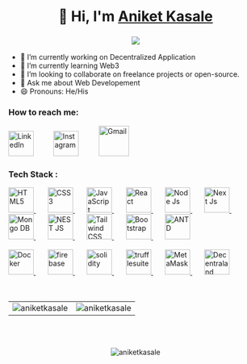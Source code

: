 
<h1 align="center">👋 Hi, I'm <a href="https://www.linkedin.com/in/aniket-kasale/" target="_blank"> Aniket Kasale</a></h1>
<h3 align="center"> <img src="https://readme-typing-svg.herokuapp.com?color=0357F7&lines=Web+Developer+HTML+CSS+JavaScript%3A)" /> </h3>

- 🔭 I’m currently working on Decentralized Application
- 🌱 I’m currently learning Web3
- 👯 I’m looking to collaborate on freelance projects or open-source.
- 💬 Ask me about Web Developement
- 😄 Pronouns: He/His

<h3 align="left">How to reach me:</h3>
<div >
  <a href="https://www.linkedin.com/in/aniket-kasale/"><img width='50' alt="LinkedIn" src="https://cdn-icons-png.flaticon.com/512/174/174857.png"/></a>
  &nbsp;&nbsp;&nbsp;&nbsp;&nbsp;&nbsp;&nbsp;&nbsp;
    <a href="https://www.instagram.com/aniketkasle_"><img width='50' alt="Instagram" src="https://cdn-icons-png.flaticon.com/512/2111/2111463.png"/></a>
  &nbsp;&nbsp;&nbsp;&nbsp;&nbsp;&nbsp;&nbsp;&nbsp;
 <a href="mailto:aniketkasale02@gmail.com"><img alt="Gmail" height='60' src="https://cdn-icons-png.flaticon.com/512/732/732200.png"/></a>
</div>


<h3 align="left">Tech Stack :</h3>
<div>
  <a href="https://en.wikipedia.org/wiki/HTML">
    <img alt="HTML5" height='50' src="https://cdn-icons.flaticon.com/png/512/186/premium/186320.png?token=exp=1653015615~hmac=991b8219ba67fb8370ca1e50df107c92"/>
  </a>
  &nbsp;&nbsp;&nbsp;&nbsp;&nbsp;
  <a href="https://en.wikipedia.org/wiki/CSS">
    <img alt="CSS3" height='50' src="https://cdn-icons.flaticon.com/png/512/802/premium/802251.png?token=exp=1653015633~hmac=b53035de533f60b79d8adb8490a8c032"/> 
  </a>
  &nbsp;&nbsp;&nbsp;&nbsp;&nbsp;
  <a href="https://en.wikipedia.org/wiki/JavaScript">
    <img alt="JavaScript" height='50' src="https://cdn-icons.flaticon.com/png/512/4726/premium/4726005.png?token=exp=1653015661~hmac=8e3efca3933d08f89691206d619b15a4"/> 
  </a>
  &nbsp;&nbsp;&nbsp;&nbsp;&nbsp;
  <a href="https://reactjs.org/">
  <img alt="React" height='50' src="https://cdn-icons-png.flaticon.com/512/1126/1126012.png"/> 
  </a>
  &nbsp;&nbsp;&nbsp;&nbsp;&nbsp;
  <a href="https://nodejs.org/en/">
    <img alt="Node Js" height='50' src="https://cdn-icons-png.flaticon.com/512/919/919825.png"/> 
  </a>
  &nbsp;&nbsp;&nbsp;&nbsp;&nbsp;
  <a href="https://nextjs.org/">
    <img alt="Next Js" height='50' src="https://cdn.icon-icons.com/icons2/3392/PNG/512/nextjs_icon_213852.png"/> 
  </a>     
  &nbsp;&nbsp;&nbsp;&nbsp;&nbsp;
  <a href="https://www.mongodb.com/cloud/atlas/lp/try2?utm_source=google&utm_campaign=gs_apac_india_search_core_brand_atlas_desktop&utm_term=mongodb&utm_medium=cpc_paid_search&utm_ad=e&utm_ad_campaign_id=12212624347&adgroup=115749713423&gclid=Cj0KCQjw1ZeUBhDyARIsAOzAqQL4ZKmXlvz1fA_pXpfftPFKHotgAC5Jwlt17Bib07jISWo7czmopqEaAjCYEALw_wcB">
    <img alt="Mongo DB" height='50' src="https://cdn.icon-icons.com/icons2/2415/PNG/512/mongodb_original_logo_icon_146424.png"/> 
  </a>     
  &nbsp;&nbsp;&nbsp;&nbsp;&nbsp;
  <a href="https://nestjs.com/">
    <img alt="NEST JS" height='50' src="https://d33wubrfki0l68.cloudfront.net/e937e774cbbe23635999615ad5d7732decad182a/26072/logo-small.ede75a6b.svg"/> 
  </a> 
  &nbsp;&nbsp;&nbsp;&nbsp;&nbsp;
  <a href="https://tailwindcss.com/">
    <img alt="Tailwind CSS" height='50' src="https://cdn.icon-icons.com/icons2/2107/PNG/512/file_type_tailwind_icon_130128.png"/> 
  </a>
  &nbsp;&nbsp;&nbsp;&nbsp;&nbsp;
  <a href="https://getbootstrap.com/">
    <img alt="Bootstrap" height='50' src="https://cdn-icons-png.flaticon.com/512/5968/5968672.png"/> 
  </a>
  &nbsp;&nbsp;&nbsp;&nbsp;&nbsp;
  <a href="https://ant.design/">
    <img alt="ANTD" height='50' src="https://gw.alipayobjects.com/zos/rmsportal/KDpgvguMpGfqaHPjicRK.svg"/> 
  </a>
 
  <br/>
<br/>
  <a href="https://www.docker.com/">
    <img alt="Docker" height='50' src="https://cdn-icons-png.flaticon.com/512/5969/5969059.png"/> 
  </a>
 &nbsp;&nbsp;&nbsp;&nbsp;&nbsp;
  <a href="https://firebase.google.com/">
    <img alt="firebase" height='50' src="https://cdn.icon-icons.com/icons2/691/PNG/512/google_firebase_icon-icons.com_61475.png"/> 
  </a>
  &nbsp;&nbsp;&nbsp;&nbsp;&nbsp;
  <a href="https://docs.soliditylang.org/en">
    <img alt="solidity" height='50' src="https://docs.soliditylang.org/en/v0.8.14/_static/logo.svg"/> 
  </a>
    &nbsp;&nbsp;&nbsp;&nbsp;&nbsp;
  <a href="https://trufflesuite.com/">
    <img alt="trufflesuite" height='50' src="https://trufflesuite.com/assets/logo.png"/> 
  </a>
    &nbsp;&nbsp;&nbsp;&nbsp;&nbsp;
  <a href="https://metamask.io/">
    <img alt="MetaMask" height='50' src="https://upload.wikimedia.org/wikipedia/commons/thumb/3/36/MetaMask_Fox.svg/512px-MetaMask_Fox.svg.png?20201112074605"/> 
  </a>
  &nbsp;&nbsp;&nbsp;&nbsp;&nbsp;
  <a href="https://decentraland.org/">
    <img alt="Decentraland SDK" height='50' src="https://cdn-icons-png.flaticon.com/512/4843/4843091.png"/> 
  </a>
</div>
<br/>
<br/>
<table align="center">
  <tr>
    <td><img src="https://github-readme-stats.vercel.app/api?username=aniketkasale&show_icons=true&theme=dark&locale=en" alt="aniketkasale" /></td>
    <td><img src="https://github-readme-stats.vercel.app/api/top-langs?username=aniketkasale&show_icons=true&theme=dark&locale=en&layout=compact" alt="aniketkasale" /></td>
  </tr>
</table>
<br/>
<br/>
<div align="center">
<p><img align="center" src="https://github-readme-streak-stats.herokuapp.com/?user=aniketkasale&theme=dark" alt="aniketkasale" /></p>
  </div>
